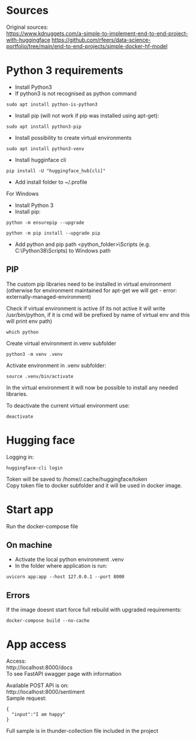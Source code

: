 # Sources
 Original sources:  
 https://www.kdnuggets.com/a-simple-to-implement-end-to-end-project-with-huggingface
 https://github.com/rfeers/data-science-portfolio/tree/main/end-to-end-projects/simple-docker-hf-model

# Python 3 requirements
* Install Python3
* If python3 is not recognised as python command
```
sudo apt install python-is-python3
```
* Install pip (will not work if pip was installed using apt-get):
```
sudo apt install python3-pip
```
* Install possibility to create virtual environments
```
sudo apt install python3-venv
```
* Install hugginface cli
```
pip install -U "huggingface_hub[cli]"
```
* Add install folder to ~/.profile

For Windows
* Install Python 3
* Install pip:
```
python -m ensurepip --upgrade
```
```
python -m pip install --upgrade pip
```
* Add python and pip path <python_folder>\Scripts (e.g. C:\Python38\Scripts) to Windows path 

## PIP
The custom pip libraries need to be installed in virtual environment (otherwise for environment maintained for apt-get we will get - error: externally-managed-environment)

Check if virtual environment is active (if its not active it will write /usr/bin/python, if it is cmd will be prefixed by name of virtual env and this will print env path)
```
which python
```
Create virtual environment in.venv subfolder
```
python3 -m venv .venv
```
Activate environment in .venv subfolder:
```
source .venv/bin/activate
```
In the virtual environment it will now be possible to install any needed libraries.

To deactivate the current virtual environment use:
```  
deactivate
```

# Hugging face
Logging in:  
```
huggingface-cli login
```
Token will be saved to /home/<user>/.cache/huggingface/token  
Copy token file to docker subfolder and it will be used in docker image.
# Start app
Run the docker-compose file

## On machine
* Activate the local python environment .venv
* In the folder where application is run:
```
uvicorn app:app --host 127.0.0.1 --port 8000
```

## Errors
If the image doesnt start force full rebuild with upgraded requirements:
```
docker-compose build --no-cache
```

# App access
Access:  
http://localhost:8000/docs  
To see FastAPI swagger page with information

Available POST API is on:  
http://localhost:8000/sentiment   
Sample request:  
```
{
  "input":"I am happy"
}
```
Full sample is in thunder-collection file included in the project
